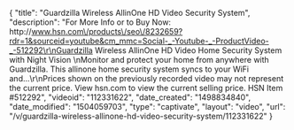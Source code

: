 {
    "title": "Guardzilla Wireless AllinOne HD Video Security System",
    "description": "For More Info or to Buy Now: http:\/\/www.hsn.com\/products\/seo\/8232659?rdr=1&sourceid=youtube&cm_mmc=Social-_-Youtube-_-ProductVideo-_-512292\r\nGuardzilla Wireless AllinOne HD Video Home Security System with Night Vision \nMonitor and protect your home from anywhere with Guardzilla. This allinone home security system syncs to your WiFi and...\r\nPrices shown on the previously recorded video may not represent the current price.  View hsn.com to view the current selling price. HSN Item #512292",
    "videoid": "112331622",
    "date_created": "1498834840",
    "date_modified": "1504059703",
    "type": "captivate",
    "layout": "video",
    "url": "\/v\/guardzilla-wireless-allinone-hd-video-security-system\/112331622"
}
